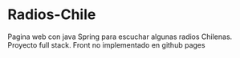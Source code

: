 # Radios-Chile
Pagina web con java Spring para escuchar algunas radios Chilenas. Proyecto full stack. Front no implementado en github pages
